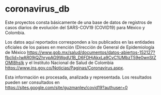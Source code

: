 # coronavirus_db

Este proyectos consta básicamente de una base de datos de registros de casos diarios de evolución del SARS-COV19 (COVID19)
para México y Colombia.

Los datos aquí reportados corresponden a los publicados en las entidades oficiales de los paises en mención (Dirección de
General de Epidemiología de México 
https://www.gob.mx/salud/documentos/datos-abiertos-152127?fbclid=IwAR09jQZhrypAG9WqdU1B_D6FDHjAkxLa9CvC1UMbzT59e0wnStZOMI8hsIk
y el Instituto Nacional de Salud de Colombia https://www.ins.gov.co/Noticias/Paginas/Coronavirus.aspx.

Esta información es procesada, analizada y representada. Los resultados pueden ser consultados en 
https://sites.google.com/site/guzmanlev/covid19?authuser=0
